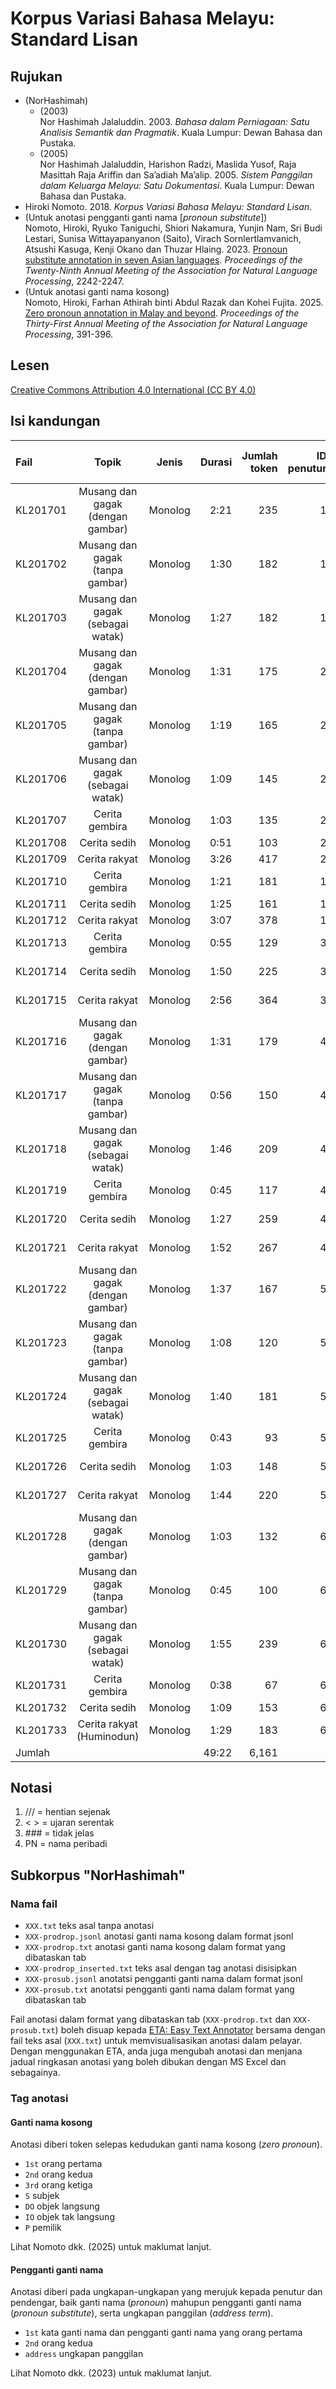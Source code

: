 # Korpus Variasi Bahasa Melayu: Standard Lisan
## Rujukan
- (NorHashimah)
    - (2003)  
      Nor Hashimah Jalaluddin. 2003. _Bahasa dalam Perniagaan: Satu Analisis Semantik dan Pragmatik_. Kuala Lumpur: Dewan Bahasa dan Pustaka.
    - (2005)  
      Nor Hashimah Jalaluddin, Harishon Radzi, Maslida Yusof, Raja Masittah Raja Ariffin dan Sa’adiah Ma’alip. 2005. _Sistem Panggilan dalam Keluarga Melayu: Satu Dokumentasi_. Kuala Lumpur: Dewan Bahasa dan Pustaka.
- Hiroki Nomoto. 2018. _Korpus Variasi Bahasa Melayu: Standard Lisan_.
- (Untuk anotasi pengganti ganti nama [_pronoun substitute_])  
  Nomoto, Hiroki, Ryuko Taniguchi, Shiori Nakamura, Yunjin Nam, Sri Budi Lestari, Sunisa Wittayapanyanon (Saito), Virach Sornlertlamvanich, Atsushi Kasuga, Kenji Okano dan Thuzar Hlaing. 2023. [Pronoun substitute annotation in seven Asian languages](https://www.anlp.jp/proceedings/annual_meeting/2023/pdf_dir/P9-4.pdf). _Proceedings of the Twenty-Ninth Annual Meeting of the Association for Natural Language Processing_, 2242-2247.
- (Untuk anotasi ganti nama kosong)  
  Nomoto, Hiroki, Farhan Athirah binti Abdul Razak dan Kohei Fujita. 2025. [Zero pronoun annotation in Malay and beyond](https://www.anlp.jp/proceedings/annual_meeting/2025/pdf_dir/Q1-16.pdf). _Proceedings of the Thirty-First Annual Meeting of the Association for Natural Language Processing_, 391-396.

## Lesen
[Creative Commons Attribution 4.0 International (CC BY 4.0)](https://creativecommons.org/licenses/by-nc-nd/4.0/deed.ms)

## Isi kandungan
|Fail    |Topik                            |Jenis    |Durasi|Jumlah token|ID penutur|Tempat asal penutur|
|:-------|:-------------------------------:|:-------:|-----:|-----------:|---------:|:-----------------:|
|KL201701|Musang dan gagak (dengan gambar) |Monolog  |  2:21|         235|1         |Johor              |
|KL201702|Musang dan gagak (tanpa gambar)  |Monolog  |  1:30|         182|1         |Johor              |
|KL201703|Musang dan gagak (sebagai watak) |Monolog  |  1:27|         182|1         |Johor              |
|KL201704|Musang dan gagak (dengan gambar) |Monolog  |  1:31|         175|2         |Johor              |
|KL201705|Musang dan gagak (tanpa gambar)  |Monolog  |  1:19|         165|2         |Johor              |
|KL201706|Musang dan gagak (sebagai watak) |Monolog  |  1:09|         145|2         |Johor              |
|KL201707|Cerita gembira                   |Monolog  |  1:03|         135|2         |Johor              |
|KL201708|Cerita sedih                     |Monolog  |  0:51|         103|2         |Johor              |
|KL201709|Cerita rakyat                    |Monolog  |  3:26|         417|2         |Johor              |
|KL201710|Cerita gembira                   |Monolog  |  1:21|         181|1         |Johor              |
|KL201711|Cerita sedih                     |Monolog  |  1:25|         161|1         |Johor              |
|KL201712|Cerita rakyat                    |Monolog  |  3:07|         378|1         |Johor              |
|KL201713|Cerita gembira                   |Monolog  |  0:55|         129|3         |Kuala Lumpur       |
|KL201714|Cerita sedih                     |Monolog  |  1:50|         225|3         |Kuala Lumpur       |
|KL201715|Cerita rakyat                    |Monolog  |  2:56|         364|3         |Kuala Lumpur       |
|KL201716|Musang dan gagak (dengan gambar) |Monolog  |  1:31|         179|4         |Negeri Sembilan    |
|KL201717|Musang dan gagak (tanpa gambar)  |Monolog  |  0:56|         150|4         |Negeri Sembilan    |
|KL201718|Musang dan gagak (sebagai watak) |Monolog  |  1:46|         209|4         |Negeri Sembilan    |
|KL201719|Cerita gembira                   |Monolog  |  0:45|         117|4         |Negeri Sembilan    |
|KL201720|Cerita sedih                     |Monolog  |  1:27|         259|4         |Negeri Sembilan    |
|KL201721|Cerita rakyat                    |Monolog  |  1:52|         267|4         |Negeri Sembilan    |
|KL201722|Musang dan gagak (dengan gambar) |Monolog  |  1:37|         167|5         |Negeri Sembilan    |
|KL201723|Musang dan gagak (tanpa gambar)  |Monolog  |  1:08|         120|5         |Negeri Sembilan    |
|KL201724|Musang dan gagak (sebagai watak) |Monolog  |  1:40|         181|5         |Negeri Sembilan    |
|KL201725|Cerita gembira                   |Monolog  |  0:43|          93|5         |Negeri Sembilan    |
|KL201726|Cerita sedih                     |Monolog  |  1:03|         148|5         |Negeri Sembilan    |
|KL201727|Cerita rakyat                    |Monolog  |  1:44|         220|5         |Negeri Sembilan    |
|KL201728|Musang dan gagak (dengan gambar) |Monolog  |  1:03|         132|6         |Sabah              |
|KL201729|Musang dan gagak (tanpa gambar)  |Monolog  |  0:45|         100|6         |Sabah              |
|KL201730|Musang dan gagak (sebagai watak) |Monolog  |  1:55|         239|6         |Sabah              |
|KL201731|Cerita gembira                   |Monolog  |  0:38|          67|6         |Sabah              |
|KL201732|Cerita sedih                     |Monolog  |  1:09|         153|6         |Sabah              |
|KL201733|Cerita rakyat (Huminodun)        |Monolog  |  1:29|         183|6         |Sabah              |
|Jumlah  |                                 |         | 49:22|       6,161|          |                   |

## Notasi

1. /// = hentian sejenak
1. < > = ujaran serentak
1. \#\#\# = tidak jelas
1. PN = nama peribadi

## Subkorpus "NorHashimah"
### Nama fail
- `XXX.txt` teks asal tanpa anotasi
- `XXX-prodrop.jsonl` anotasi ganti nama kosong dalam format jsonl
- `XXX-prodrop.txt` anotasi ganti nama kosong dalam format yang dibataskan tab
- `XXX-prodrop_inserted.txt` teks asal dengan tag anotasi disisipkan
- `XXX-prosub.jsonl` anotatsi pengganti ganti nama dalam format jsonl
- `XXX-prosub.txt` anotatsi pengganti ganti nama dalam format yang dibataskan tab

Fail anotasi dalam format yang dibataskan tab (`XXX-prodrop.txt` dan `XXX-prosub.txt`) boleh disuap kepada [ETA: Easy Text Annotator](https://github.com/matbahasa/ETA) bersama dengan fail teks asal (`XXX.txt`) untuk memvisualisasikan anotasi dalam pelayar.  Dengan menggunakan ETA, anda juga mengubah anotasi dan menjana jadual ringkasan anotasi yang boleh dibukan dengan MS Excel dan sebagainya.

### Tag anotasi
#### Ganti nama kosong
Anotasi diberi token selepas kedudukan ganti nama kosong (_zero pronoun_).

- `1st` orang pertama
- `2nd` orang kedua
- `3rd` orang ketiga
- `S` subjek
- `DO` objek langsung
- `IO` objek tak langsung
- `P` pemilik

Lihat Nomoto dkk. (2025) untuk maklumat lanjut.

#### Pengganti ganti nama
Anotasi diberi pada ungkapan-ungkapan yang merujuk kepada penutur dan pendengar, baik ganti nama (_pronoun_) mahupun pengganti ganti nama (_pronoun substitute_), serta ungkapan panggilan (_address term_).

- `1st` kata ganti nama dan pengganti ganti nama yang orang pertama
- `2nd` orang kedua
- `address` ungkapan panggilan

Lihat Nomoto dkk. (2023) untuk maklumat lanjut.
